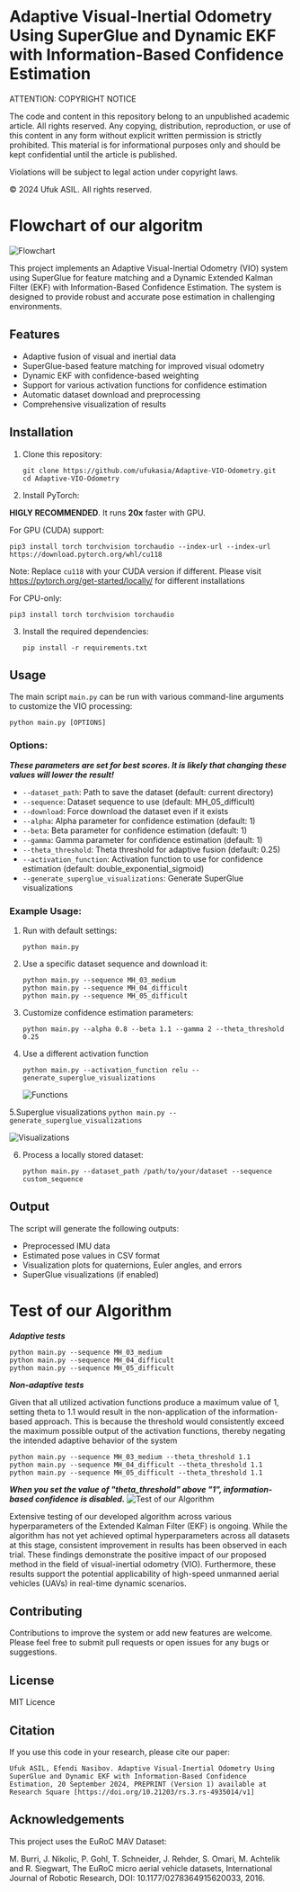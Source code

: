 # Adaptive Visual-Inertial Odometry Using SuperGlue and Dynamic EKF with Information-Based Confidence Estimation

ATTENTION: COPYRIGHT NOTICE

The code and content in this repository belong to an unpublished academic article. All rights reserved. Any copying, distribution, reproduction, or use of this content in any form without explicit written permission is strictly prohibited. This material is for informational purposes only and should be kept confidential until the article is published.

Violations will be subject to legal action under copyright laws.

© 2024 Ufuk ASIL. All rights reserved.


# Flowchart of our algoritm

![Flowchart](diagram.png)



This project implements an Adaptive Visual-Inertial Odometry (VIO) system using SuperGlue for feature matching and a Dynamic Extended Kalman Filter (EKF) with Information-Based Confidence Estimation. The system is designed to provide robust and accurate pose estimation in challenging environments.

## Features

- Adaptive fusion of visual and inertial data
- SuperGlue-based feature matching for improved visual odometry
- Dynamic EKF with confidence-based weighting
- Support for various activation functions for confidence estimation
- Automatic dataset download and preprocessing
- Comprehensive visualization of results

## Installation

1. Clone this repository:
   ```
   git clone https://github.com/ufukasia/Adaptive-VIO-Odometry.git
   cd Adaptive-VIO-Odometry
   ```





2. Install PyTorch:

**HIGLY RECOMMENDED**. It runs **20x** faster with GPU.
   
For GPU (CUDA) support:
   ```
   pip3 install torch torchvision torchaudio --index-url --index-url https://download.pytorch.org/whl/cu118
   ```
   Note: Replace `cu118` with your CUDA version if different.   Please visit https://pytorch.org/get-started/locally/ for different installations

 

   For CPU-only:
   ```
   pip3 install torch torchvision torchaudio
   ```
   
3. Install the required dependencies:
   ```
   pip install -r requirements.txt
   ```






## Usage

The main script `main.py` can be run with various command-line arguments to customize the VIO processing:

```
python main.py [OPTIONS]
```

### Options:
***These parameters are set for best scores. It is likely that changing these values ​​will lower the result!***


- `--dataset_path`: Path to save the dataset (default: current directory)
- `--sequence`: Dataset sequence to use (default: MH_05_difficult)
- `--download`: Force download the dataset even if it exists
- `--alpha`: Alpha parameter for confidence estimation (default: 1)
- `--beta`: Beta parameter for confidence estimation (default: 1)
- `--gamma`: Gamma parameter for confidence estimation (default: 1)
- `--theta_threshold`: Theta threshold for adaptive fusion (default: 0.25)
- `--activation_function`: Activation function to use for confidence estimation (default: double_exponential_sigmoid)
- `--generate_superglue_visualizations`: Generate SuperGlue visualizations

### Example Usage:

1. Run with default settings:
   ```
   python main.py
   ```

2. Use a specific dataset sequence and download it:
   ```
   python main.py --sequence MH_03_medium
   python main.py --sequence MH_04_difficult
   python main.py --sequence MH_05_difficult

   ```

3. Customize confidence estimation parameters:
   ```
   python main.py --alpha 0.8 --beta 1.1 --gamma 2 --theta_threshold 0.25
   ```

4. Use a different activation function
   ```
   python main.py --activation_function relu --generate_superglue_visualizations
   ```
   ![Functions](Used_activation_functions_4x2.png)




5.Superglue visualizations
      ```
      python main.py --generate_superglue_visualizations
      ```

   ![Visualizations](super-out_MH_05_difficult/superglue_match_0090.png)


6. Process a locally stored dataset:
   ```
   python main.py --dataset_path /path/to/your/dataset --sequence custom_sequence
   ```

## Output

The script will generate the following outputs:

- Preprocessed IMU data
- Estimated pose values in CSV format
- Visualization plots for quaternions, Euler angles, and errors
- SuperGlue visualizations (if enabled)

# Test of our Algorithm

***Adaptive tests***
```
python main.py --sequence MH_03_medium
python main.py --sequence MH_04_difficult
python main.py --sequence MH_05_difficult
```
***Non-adaptive tests***

Given that all utilized activation functions produce a maximum value of 1, setting theta to 1.1 would result in the non-application of the information-based approach. This is because the threshold would consistently exceed the maximum possible output of the activation functions, thereby negating the intended adaptive behavior of the system

```
python main.py --sequence MH_03_medium --theta_threshold 1.1
python main.py --sequence MH_04_difficult --theta_threshold 1.1
python main.py --sequence MH_05_difficult --theta_threshold 1.1
```



***When you set the value of "theta_threshold" above "1", information-based confidence is disabled.***
![Test of our Algorithm](error_score_plots.png)

Extensive testing of our developed algorithm across various hyperparameters of the Extended Kalman Filter (EKF) is ongoing. While the algorithm has not yet achieved optimal hyperparameters across all datasets at this stage, consistent improvement in results has been observed in each trial. These findings demonstrate the positive impact of our proposed method in the field of visual-inertial odometry (VIO). Furthermore, these results support the potential applicability of high-speed unmanned aerial vehicles (UAVs) in real-time dynamic scenarios.




## Contributing

Contributions to improve the system or add new features are welcome. Please feel free to submit pull requests or open issues for any bugs or suggestions.

## License

MIT Licence

## Citation

If you use this code in your research, please cite our paper:

```
Ufuk ASIL, Efendi Nasibov. Adaptive Visual-Inertial Odometry Using SuperGlue and Dynamic EKF with Information-Based Confidence Estimation, 20 September 2024, PREPRINT (Version 1) available at Research Square [https://doi.org/10.21203/rs.3.rs-4935014/v1]
```

## Acknowledgements

This project uses the EuRoC MAV Dataset:

M. Burri, J. Nikolic, P. Gohl, T. Schneider, J. Rehder, S. Omari, M. Achtelik and R. Siegwart, The EuRoC micro aerial vehicle datasets, International Journal of Robotic Research, DOI: 10.1177/0278364915620033, 2016.
